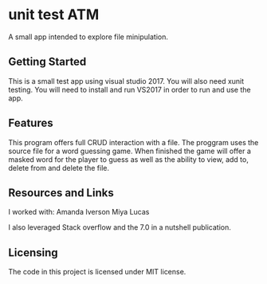 # unit test ATM

A small app intended to explore file minipulation.

## Getting Started

This is a small test app using visual studio 2017. 
You will also need xunit testing. 
You will need to install and run VS2017 in order to run and use the app.

## Features

This program offers full CRUD interaction with a file. The proggram uses the source file for a word guessing game. When finished the game will offer a masked word for the player to guess as well as the ability to view, add to, delete from and delete the file.

## Resources and Links

I worked with:
Amanda Iverson
Miya Lucas

I also leveraged Stack overflow and the 7.0 in a nutshell publication. 

## Licensing

The code in this project is licensed under MIT license.